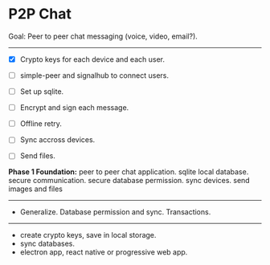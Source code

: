 # P2P Chat

Goal: Peer to peer chat messaging (voice, video, email?).

---

- [x] Crypto keys for each device and each user.
- [ ] simple-peer and signalhub to connect users.
- [ ] Set up sqlite.
- [ ] Encrypt and sign each message.
- [ ] Offline retry.
- [ ] Sync accross devices.
- [ ] Send files.


**Phase 1 Foundation:** peer to peer chat application. sqlite local database. secure communication. secure database permission. sync devices. send images and files

---

- Generalize. Database permission and sync. Transactions.

---

- create crypto keys, save in local storage.
- sync databases.
- electron app, react native or progressive web app.


